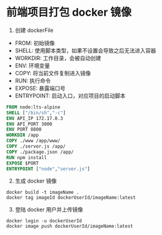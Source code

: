 # 前端项目打包 docker 镜像

1. 创建 dockerFile

- FROM: 初始镜像
- SHELL: 使用脚本类型，如果不设置会导致之后无法进入容器
- WORKDIR: 工作目录，会被自动创建
- ENV: 环境变量
- COPY: 将当前文件复制进入镜像
- RUN: 执行命令
- EXPOSE: 暴露端口号
- ENTRYPOINT: 启动入口，对应项目的启动脚本

```dockerFile
FROM node:lts-alpine
SHELL ["/bin/sh","-c"]
ENV API_IP 172.17.0.3
ENV API_PORT 3000
ENV PORT 8800
WORKDIR /app
COPY ./www /app/www/
COPY ./server.js /app/
COPY ./package.json /app/
RUN npm install
EXPOSE $PORT
ENTRYPOINT ["node","server.js"]
```

2. 生成 docker 镜像

```shell
docker build -t imageName .
docker tag imageId dockerUserId/imageName:latest
```

3. 登陆 docker 用户并上传镜像

```shell
docker login -u dockerUserId
docker image push dockerUserId/imageName:latest
```
